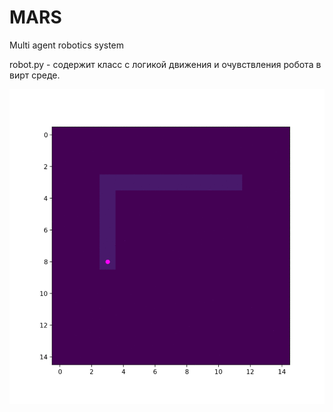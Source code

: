 # MARS
Multi agent robotics system 



robot.py - содержит класс с логикой движения и очувствления робота в вирт среде.

![Пример работы-движения робота](/test.gif)
